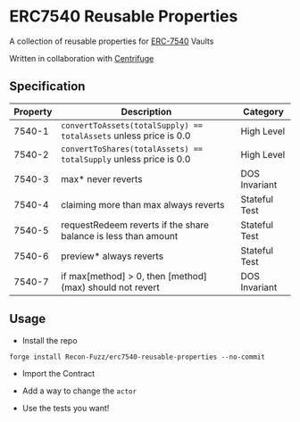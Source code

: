 # ERC7540 Reusable Properties

A collection of reusable properties for [ERC-7540](https://eips.ethereum.org/EIPS/eip-7540) Vaults 

Written in collaboration with [Centrifuge](https://centrifuge.io/)

## Specification

| Property | Description | Category |
| --- | --- | --- |
| 7540-1 | `convertToAssets(totalSupply) == totalAssets` unless price is 0.0 | High Level |
| 7540-2 | `convertToShares(totalAssets) == totalSupply` unless price is 0.0 | High Level | 
| 7540-3 | max* never reverts | DOS Invariant | 
| 7540-4 | claiming more than max always reverts | Stateful Test | 
| 7540-5 | requestRedeem reverts if the share balance is less than amount | Stateful Test | 
| 7540-6 | preview* always reverts | Stateful Test |
| 7540-7 | if max[method] > 0, then [method] (max) should not revert | DOS Invariant | 

## Usage

- Install the repo

```
forge install Recon-Fuzz/erc7540-reusable-properties --no-commit
```

- Import the Contract

- Add a way to change the `actor`

- Use the tests you want!
